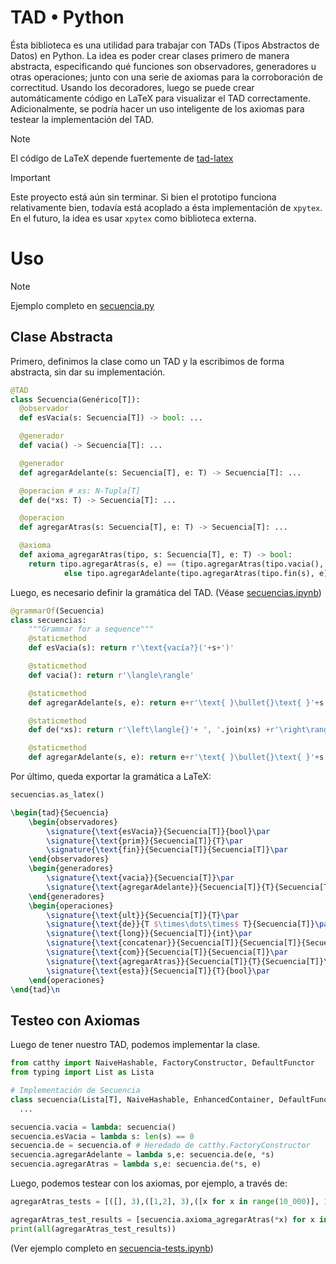 # TAD • Python

Ésta biblioteca es una utilidad para trabajar con TADs (Tipos Abstractos de Datos) en Python. La idea es poder crear clases primero de manera abstracta, especificando qué funciones son observadores, generadores u otras operaciones; junto con
una serie de axiomas para la corroboración de correctitud. Usando los decoradores, luego se puede crear automáticamente código en LaTeX para visualizar el TAD correctamente. Adicionalmente, se podría hacer un uso inteligente de
los axiomas para testear la implementación del TAD.

> [!NOTE]
> El código de LaTeX depende fuertemente de
> [tad-latex](https://www.github.com/joangq/tad-latex)

> [!IMPORTANT]
> Este proyecto está aún sin terminar. Si bien el prototipo funciona
> relativamente bien, todavía está acoplado a ésta implementación de `xpytex`.
> En el futuro, la idea es usar `xpytex` como biblioteca externa.

# Uso

> [!NOTE]
> Ejemplo completo en [secuencia.py](./secuencia.py)

## Clase Abstracta

Primero, definimos la clase como un TAD y la escribimos de forma abstracta, sin dar su implementación.

```python
@TAD
class Secuencia(Genérico[T]):
  @observador
  def esVacia(s: Secuencia[T]) -> bool: ...

  @generador
  def vacia() -> Secuencia[T]: ...

  @generador
  def agregarAdelante(s: Secuencia[T], e: T) -> Secuencia[T]: ...

  @operacion # xs: N-Tupla[T]
  def de(*xs: T) -> Secuencia[T]: ...

  @operacion
  def agregarAtras(s: Secuencia[T], e: T) -> Secuencia[T]: ...

  @axioma
  def axioma_agregarAtras(tipo, s: Secuencia[T], e: T) -> bool:
    return tipo.agregarAtras(s, e) == (tipo.agregarAtras(tipo.vacia(), e) if tipo.esVacia(s) \
            else tipo.agregarAdelante(tipo.agregarAtras(tipo.fin(s), e), tipo.prim(s)))
```

Luego, es necesario definir la gramática del TAD. (Véase [secuencias.ipynb](./secuencias.ipynb))

```python
@grammarOf(Secuencia)
class secuencias:
    """Grammar for a sequence"""
    @staticmethod
    def esVacia(s): return r'\text{vacía?}('+s+')'

    @staticmethod
    def vacia(): return r'\langle\rangle'

    @staticmethod
    def agregarAdelante(s, e): return e+r'\text{ }\bullet{}\text{ }'+s

    @staticmethod
    def de(*xs): return r'\left\langle{}'+ ', '.join(xs) +r'\right\rangle{}'

    @staticmethod
    def agregarAdelante(s, e): return e+r'\text{ }\bullet{}\text{ }'+s
```

Por último, queda exportar la gramática a LaTeX:

```python
secuencias.as_latex()
```
```latex
\begin{tad}{Secuencia}
    \begin{observadores}
    	\signature{\text{esVacia}}{Secuencia[T]}{bool}\par
    	\signature{\text{prim}}{Secuencia[T]}{T}\par
    	\signature{\text{fin}}{Secuencia[T]}{Secuencia[T]}\par
    \end{observadores}
    \begin{generadores}
    	\signature{\text{vacia}}{Secuencia[T]}\par
    	\signature{\text{agregarAdelante}}{Secuencia[T]}{T}{Secuencia[T]}\par
    \end{generadores}
    \begin{operaciones}
    	\signature{\text{ult}}{Secuencia[T]}{T}\par
    	\signature{\text{de}}{T $\times\dots\times$ T}{Secuencia[T]}\par
    	\signature{\text{long}}{Secuencia[T]}{int}\par
    	\signature{\text{concatenar}}{Secuencia[T]}{Secuencia[T]}{Secuencia[T]}\par
    	\signature{\text{com}}{Secuencia[T]}{Secuencia[T]}\par
    	\signature{\text{agregarAtras}}{Secuencia[T]}{T}{Secuencia[T]}\par
    	\signature{\text{esta}}{Secuencia[T]}{T}{bool}\par
    \end{operaciones}
\end{tad}\n
```

## Testeo con Axiomas

Luego de tener nuestro TAD, podemos implementar la clase.

```python
from catthy import NaiveHashable, FactoryConstructor, DefaultFunctor
from typing import List as Lista

# Implementación de Secuencia
class secuencia(Lista[T], NaiveHashable, EnhancedContainer, DefaultFunctor, Secuencia): 
  ...

secuencia.vacia = lambda: secuencia()
secuencia.esVacia = lambda s: len(s) == 0
secuencia.de = secuencia.of # Heredado de catthy.FactoryConstructor
secuencia.agregarAdelante = lambda s,e: secuencia.de(e, *s)
secuencia.agregarAtras = lambda s,e: secuencia.de(*s, e)
```

Luego, podemos testear con los axiomas, por ejemplo, a través de:

```python
agregarAtras_tests = [([], 3),([1,2], 3),([x for x in range(10_000)], 12_345),]

agregarAtras_test_results = [secuencia.axioma_agregarAtras(*x) for x in agregarAtras_tests]
print(all(agregarAtras_test_results))
``` 

(Ver ejemplo completo en [secuencia-tests.ipynb](./secuencia-tests.ipynb))
